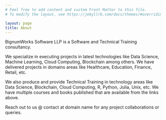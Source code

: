 ```yaml
---
# Feel free to add content and custom Front Matter to this file.
# To modify the layout, see https://jekyllrb.com/docs/themes/#overriding-theme-defaults

layout: page
title: About
---
```


BignumWorks Software LLP is a Software and Technical Training consultancy.

We specialize in executing projects in latest technologies like Data Science, Machine Learning, Cloud Computing, Blockchain among others. We have delivered projects in domains areas like Healthcare, Education, Finance, Retail, etc.

We also produce and provide Technical Training in technology areas like Data Science, Blockchain, Cloud Computing, R, Python, Julia, Unix, etc. We have multiple courses and books published that are available from the links above.

Reach out to us @ contact at domain name for any project collaborations or queries.
